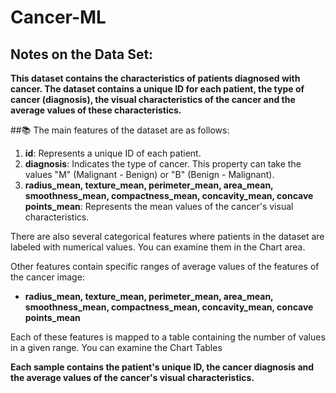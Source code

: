 # Cancer-ML


## Notes on the Data Set:

**This dataset contains the characteristics of patients diagnosed with cancer. The dataset contains a unique ID for each patient, the type of cancer (diagnosis), the visual characteristics of the cancer and the average values of these characteristics.**

##📚 The main features of the dataset are as follows:

1. **id**: Represents a unique ID of each patient.
2. **diagnosis**: Indicates the type of cancer. This property can take the values "M" (Malignant - Benign) or "B" (Benign - Malignant).
3. **radius_mean, texture_mean, perimeter_mean, area_mean, smoothness_mean, compactness_mean, concavity_mean, concave points_mean**: Represents the mean values of the cancer's visual characteristics.

There are also several categorical features where patients in the dataset are labeled with numerical values. You can examine them in the Chart area.

Other features contain specific ranges of average values of the features of the cancer image:

- **radius_mean, texture_mean, perimeter_mean, area_mean, smoothness_mean, compactness_mean, concavity_mean, concave points_mean**

Each of these features is mapped to a table containing the number of values in a given range. You can examine the Chart Tables

**Each sample contains the patient's unique ID, the cancer diagnosis and the average values of the cancer's visual characteristics.**
